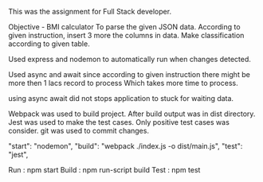 This was the assignment for Full Stack developer.

Objective - BMI calculator
To parse the given JSON data.
According to given instruction, insert 3 more the columns in data.
Make classification according to given table.

Used express and nodemon to automatically run when changes detected.

Used async and await since according to given instruction there might be more then 1 lacs record to process
Which takes more time to process.

using async await did not stops application to stuck for waiting data.

Webpack was used to build project.
    After build output was in dist directory.
Jest was used to make the test cases.
    Only positive test cases was consider.
git was used to commit changes.

"start": "nodemon",
"build": "webpack ./index.js -o dist/main.js",
"test": "jest",

Run : npm start
Build : npm run-script build
Test : npm test

